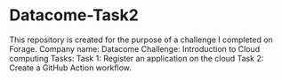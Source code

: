 # Datacome-Task2
This repository is created for the purpose of a challenge I completed on Forage.
Company name: Datacome 
Challenge: Introduction to Cloud computing 
Tasks:
Task 1: Register an application on the cloud
Task 2: Create a GitHub Action workflow.
